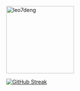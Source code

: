 
<p><img height="180px" src="https://github-readme-stats.vercel.app/api/top-langs?username=leo7deng&show_icons=true&locale=en&layout=compact" alt="leo7deng" /></p>

<a href="https://git.io/streak-stats"><img src="https://github-readme-streak-stats.herokuapp.com?user=Leo7Deng" alt="GitHub Streak" /></a>
